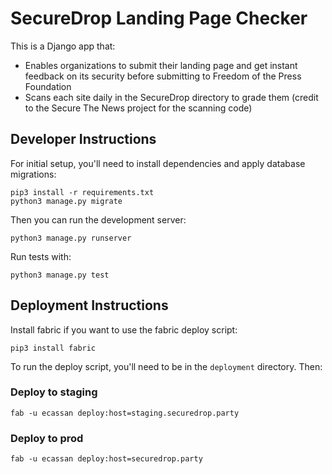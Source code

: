 # SecureDrop Landing Page Checker

This is a Django app that:

* Enables organizations to submit their landing page and get instant feedback on its security before submitting to Freedom of the Press Foundation
* Scans each site daily in the SecureDrop directory to grade them (credit to the Secure The News project for the scanning code)

## Developer Instructions

For initial setup, you'll need to install dependencies and apply database migrations:

```
pip3 install -r requirements.txt
python3 manage.py migrate
```

Then you can run the development server:

```
python3 manage.py runserver
```

Run tests with:

```
python3 manage.py test
```

## Deployment Instructions

Install fabric if you want to use the fabric deploy script:

```
pip3 install fabric
```

To run the deploy script, you'll need to be in the `deployment` directory. Then:

### Deploy to staging

```
fab -u ecassan deploy:host=staging.securedrop.party
```

### Deploy to prod

```
fab -u ecassan deploy:host=securedrop.party
```
